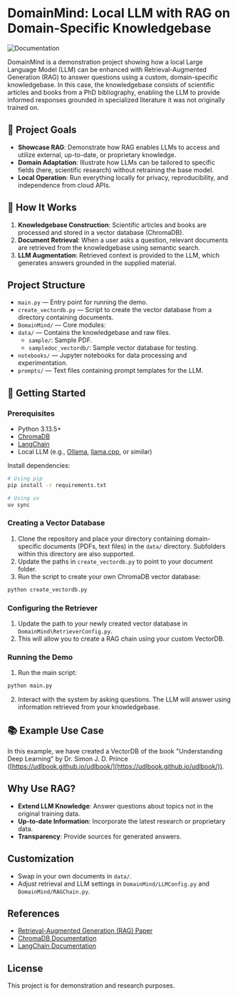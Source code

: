 # DomainMind: Local LLM with RAG on Domain-Specific Knowledgebase

<img alt="Documentation" src="https://img.shields.io/badge/docs-GitHub Pages-blue">

DomainMind is a demonstration project showing how a local Large Language Model (LLM) can be enhanced with Retrieval-Augmented Generation (RAG) to answer questions using a custom, domain-specific knowledgebase. In this case, the knowledgebase consists of scientific articles and books from a PhD bibliography, enabling the LLM to provide informed responses grounded in specialized literature it was not originally trained on.

## 🎯 Project Goals

- **Showcase RAG**: Demonstrate how RAG enables LLMs to access and utilize external, up-to-date, or proprietary knowledge.
- **Domain Adaptation**: Illustrate how LLMs can be tailored to specific fields (here, scientific research) without retraining the base model.
- **Local Operation**: Run everything locally for privacy, reproducibility, and independence from cloud APIs.

## 🧠 How It Works

1. **Knowledgebase Construction**: Scientific articles and books are processed and stored in a vector database (ChromaDB).
2. **Document Retrieval**: When a user asks a question, relevant documents are retrieved from the knowledgebase using semantic search.
3. **LLM Augmentation**: Retrieved context is provided to the LLM, which generates answers grounded in the supplied material.

## Project Structure

- `main.py` — Entry point for running the demo.
- `create_vectordb.py` — Script to create the vector database from a directory containing documents.
- `DomainMind/` — Core modules:
- `data/` — Contains the knowledgebase and raw files.
	- `sample/`: Sample PDF. 
	- `sampledoc_vectordb/`: Sample vector database for testing.
- `notebooks/` — Jupyter notebooks for data processing and experimentation.
- `prompts/` — Text files containing prompt templates for the LLM.


## 🚀 Getting Started

### Prerequisites

- Python 3.13.5+
- [ChromaDB](https://www.trychroma.com/)
- [LangChain](https://python.langchain.com/)
- Local LLM (e.g., [Ollama](https://ollama.com/), [llama.cpp](https://github.com/ggerganov/llama.cpp), or similar)

Install dependencies:

```bash
# Using pip
pip install -r requirements.txt

# Using uv
uv sync 
```

### Creating a Vector Database

1. Clone the repository and place your directory containing domain-specific documents (PDFs, text files) in the `data/` directory. Subfolders within this directory are also supported.
2. Update the paths in `create_vectordb.py` to point to your document folder.
3. Run the script to create your own ChromaDB vector database:

```bash
python create_vectordb.py
```

### Configuring the Retriever

1. Update the path to your newly created vector database in `DomainMind\RetrieverConfig.py`.
2. This will allow you to create a RAG chain using your custom VectorDB.

### Running the Demo

1. Run the main script:

```bash
python main.py
```

2. Interact with the system by asking questions. The LLM will answer using information retrieved from your knowledgebase.

## 📚 Example Use Case

In this example, we have created a VectorDB of the book "Understanding Deep Learning" by Dr. Simon J. D. Prince ([https://udlbook.github.io/udlbook/](https://udlbook.github.io/udlbook/)).


## Why Use RAG?

- **Extend LLM Knowledge**: Answer questions about topics not in the original training data.
- **Up-to-date Information**: Incorporate the latest research or proprietary data.
- **Transparency**: Provide sources for generated answers.

## Customization

- Swap in your own documents in `data/`.
- Adjust retrieval and LLM settings in `DomainMind/LLMConfig.py` and `DomainMind/RAGChain.py`.

## References

- [Retrieval-Augmented Generation (RAG) Paper](https://arxiv.org/abs/2005.11401)
- [ChromaDB Documentation](https://docs.trychroma.com/)
- [LangChain Documentation](https://python.langchain.com/)

## License

This project is for demonstration and research purposes. 